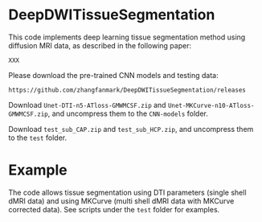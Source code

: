 # DeepDWITissueSegmentation

This code implements deep learning tissue segmentation method using diffusion MRI data, as described in the following paper:

    XXX

Please download the pre-trained CNN models and testing data: 

    https://github.com/zhangfanmark/DeepDWITissueSegmentation/releases

Download `Unet-DTI-n5-ATloss-GMWMCSF.zip` and `Unet-MKCurve-n10-ATloss-GMWMCSF.zip`, and uncompress them to the `CNN-models` folder.

Download `test_sub_CAP.zip` and `test_sub_HCP.zip`, and uncompress them to the `test` folder.

# Example
The code allows tissue segmentation using DTI parameters (single shell dMRI data) and using MKCurve (multi shell dMRI data with MKCurve corrected data). See scripts under the `test` folder for examples.
